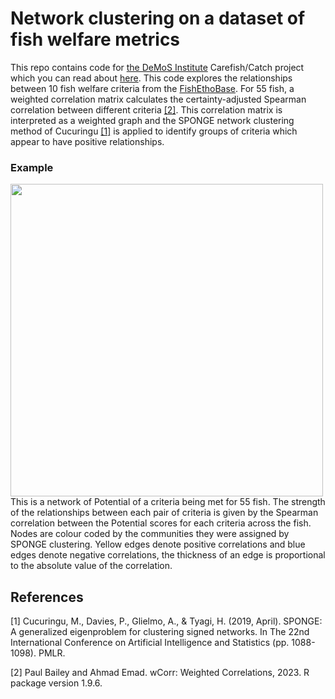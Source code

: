 # Network clustering on a dataset of fish welfare metrics
This repo contains code for [the DeMoS Institute](https://www.demos-institute.org) Carefish/Catch project which you can read about [here](https://www.demos-institute.org/carefish-catch). This code explores the relationships between 10 fish welfare criteria from the [FishEthoBase](https://fair-fish-database.net). For 55 fish, a weighted correlation matrix calculates the certainty-adjusted Spearman correlation between different criteria [[2]](#2). This correlation matrix is interpreted as a weighted graph and the SPONGE network clustering method of Cucuringu [[1]](#1) is applied to identify groups of criteria which appear to have positive relationships.

### Example
<img src="https://user-images.githubusercontent.com/41169293/222765606-b9224bb3-a8b6-4ce9-a4f5-8d989a418947.png" height="500" />
This is a network of Potential of a criteria being met for 55 fish. The strength of the relationships between each pair of criteria is given by the Spearman correlation between the Potential scores for each criteria across the fish. Nodes are colour coded by the communities they were assigned by SPONGE clustering. Yellow edges denote positive correlations and blue edges denote negative correlations, the thickness of an edge is proportional to the absolute value of the correlation.                                                               
                                                                                                                                      
## References
<a id="1">[1]</a> 
Cucuringu, M., Davies, P., Glielmo, A., & Tyagi, H. (2019, April). SPONGE: A generalized eigenproblem for clustering signed networks. In The 22nd International Conference on Artificial Intelligence and Statistics (pp. 1088-1098). PMLR.

<a id="2">[2]</a> 
Paul Bailey and Ahmad Emad. wCorr: Weighted Correlations, 2023. R
package version 1.9.6.


